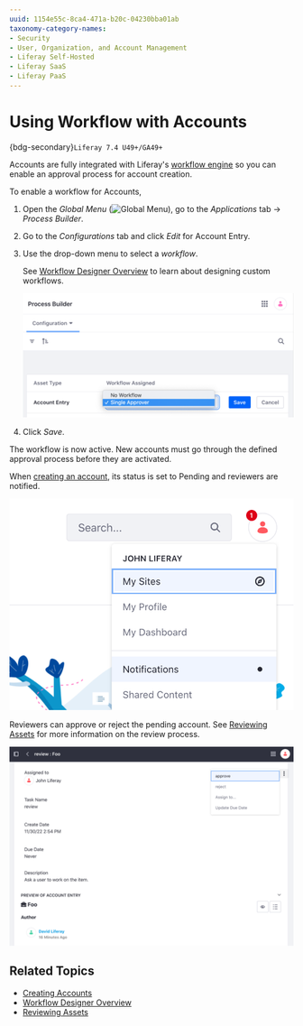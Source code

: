 ```yaml
---
uuid: 1154e55c-8ca4-471a-b20c-04230bba01ab
taxonomy-category-names:
- Security
- User, Organization, and Account Management
- Liferay Self-Hosted
- Liferay SaaS
- Liferay PaaS
---
```

# Using Workflow with Accounts

{bdg-secondary}`Liferay 7.4 U49+/GA49+`

Accounts are fully integrated with Liferay's [workflow engine](../../process-automation/workflow/introduction-to-workflow.md) so you can enable an approval process for account creation.

To enable a workflow for Accounts,

1. Open the *Global Menu* (![Global Menu](../../images/icon-applications-menu.png)), go to the *Applications* tab &rarr; *Process Builder*.

1. Go to the *Configurations* tab and click *Edit* for Account Entry.

1. Use the drop-down menu to select a *workflow*.

   See [Workflow Designer Overview](../../process-automation/workflow/designing-and-managing-workflows/workflow-designer/workflow-designer-overview.md) to learn about designing custom workflows.

   ![Use the drop-down menu to select a workflow.](./using-workflow-with-accounts/images/01.png)

1. Click *Save*.

The workflow is now active. New accounts must go through the defined approval process before they are activated.

When [creating an account](../accounts.md#creating-an-account), its status is set to Pending and reviewers are notified.

![Designated reviewers are notified of new accounts.](./using-workflow-with-accounts/images/02.png)

Reviewers can approve or reject the pending account. See [Reviewing Assets](../../process-automation/workflow/using-workflows/reviewing-assets.md) for more information on the review process.

![Reviewers can approve or reject accounts.](./using-workflow-with-accounts/images/03.png)

## Related Topics

* [Creating Accounts](../accounts.md#creating-an-account)
* [Workflow Designer Overview](../../process-automation/workflow/designing-and-managing-workflows/workflow-designer/workflow-designer-overview.md)
* [Reviewing Assets](../../process-automation/workflow/using-workflows/reviewing-assets.md)